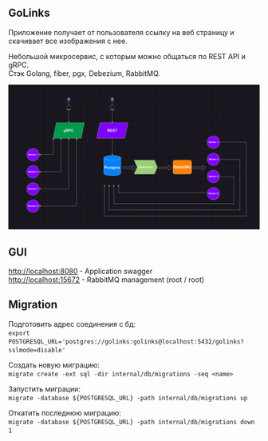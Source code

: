 ## GoLinks
Приложение получает от пользователя ссылку на веб страницу и скачивает все изображения с нее.

Небольшой микросервис, с которым можно общаться по REST API и gRPC.  
Стэк Golang, fiber, pgx, Debezium, RabbitMQ.  

![](docs/architecture.png)

## GUI
[http://localhost:8080](http://localhost:8080) - Application swagger  
[http://localhost:15672](http://localhost:15672) - RabbitMQ management (root / root)  

## Migration
Подготовить адрес соединения с бд:  
`export POSTGRESQL_URL='postgres://golinks:golinks@localhost:5432/golinks?sslmode=disable'`

Создать новую миграцию:  
`migrate create -ext sql -dir internal/db/migrations -seq <name>`

Запустить миграции:  
`migrate -database ${POSTGRESQL_URL} -path internal/db/migrations up`

Откатить последнюю миграцию:  
`migrate -database ${POSTGRESQL_URL} -path internal/db/migrations down 1`
